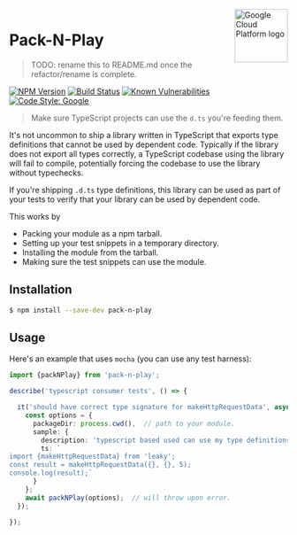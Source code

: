 <img src="https://avatars2.githubusercontent.com/u/2810941?v=3&s=96" alt="Google Cloud Platform logo" title="Google Cloud Platform" align="right" height="96" width="96"/>

# Pack-N-Play

> TODO: rename this to README.md once the refactor/rename is complete.

[![NPM Version](https://img.shields.io/npm/v/post-install-check.svg)](https://npmjs.org/package/post-install-check)
[![Build Status](https://circleci.com/gh/google/post-install-check.svg?style=shield)](https://circleci.com/gh/google/post-install-check)
[![Known Vulnerabilities](https://snyk.io/test/github/google/post-install-check/badge.svg?targetFile=package.json)](https://snyk.io/test/github/google/post-install-check?targetFile=package.json)
[![Code Style: Google](https://img.shields.io/badge/code%20style-google-blueviolet.svg)](https://github.com/google/gts)

> Make sure TypeScript projects can use the `d.ts` you're feeding them.

It's not uncommon to ship a library written in TypeScript that exports type definitions that cannot be used by dependent code.  Typically if the library does not export all types correctly, a TypeScript codebase using the library will fail to compile, potentially forcing the codebase to use the library without typechecks.

If you're shipping `.d.ts` type definitions, this library can be used as part of your tests
to verify that your library can be used by dependent code.

This works by
* Packing your module as a npm tarball.
* Setting up your test snippets in a temporary directory.
* Installing the module from the tarball.
* Making sure the test snippets can use the module.

## Installation

```sh
$ npm install --save-dev pack-n-play
```

## Usage

Here's an example that uses `mocha` (you can use any test harness):

```ts
import {packNPlay} from 'pack-n-play';

describe('typescript consumer tests', () => {

  it('should have correct type signature for makeHttpRequestData', async () => {
    const options = {
      packageDir: process.cwd(),  // path to your module.
      sample: {
        description: 'typescript based used can use my type definitions',
        ts: `
import {makeHttpRequestData} from 'leaky';
const result = makeHttpRequestData({}, {}, 5);
console.log(result);`
      }
    };
    await packNPlay(options);  // will throw upon error.
  });

});
```
